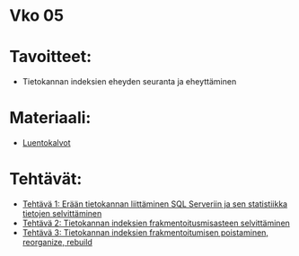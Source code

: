 # Vko 05
# Tavoitteet:

- Tietokannan indeksien eheyden seuranta ja eheyttäminen


# Materiaali: 

- [ Luentokalvot ](Luentokalvot_05.pdf)

# Tehtävät:   

- [Tehtävä 1: Erään tietokannan liittäminen SQL Serveriin ja sen statistiikka tietojen selvittäminen](Tehtava_01.md)
- [Tehtävä 2: Tietokannan indeksien frakmentoitusmisasteen selvittäminen](Tehtava_02.md)
- [Tehtävä 3: Tietokannan indeksien frakmentoitumisen poistaminen, reorganize, rebuild](Tehtava_03.md)
